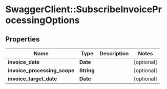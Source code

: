 # SwaggerClient::SubscribeInvoiceProcessingOptions

## Properties
Name | Type | Description | Notes
------------ | ------------- | ------------- | -------------
**invoice_date** | **Date** |  | [optional] 
**invoice_processing_scope** | **String** |  | [optional] 
**invoice_target_date** | **Date** |  | [optional] 


